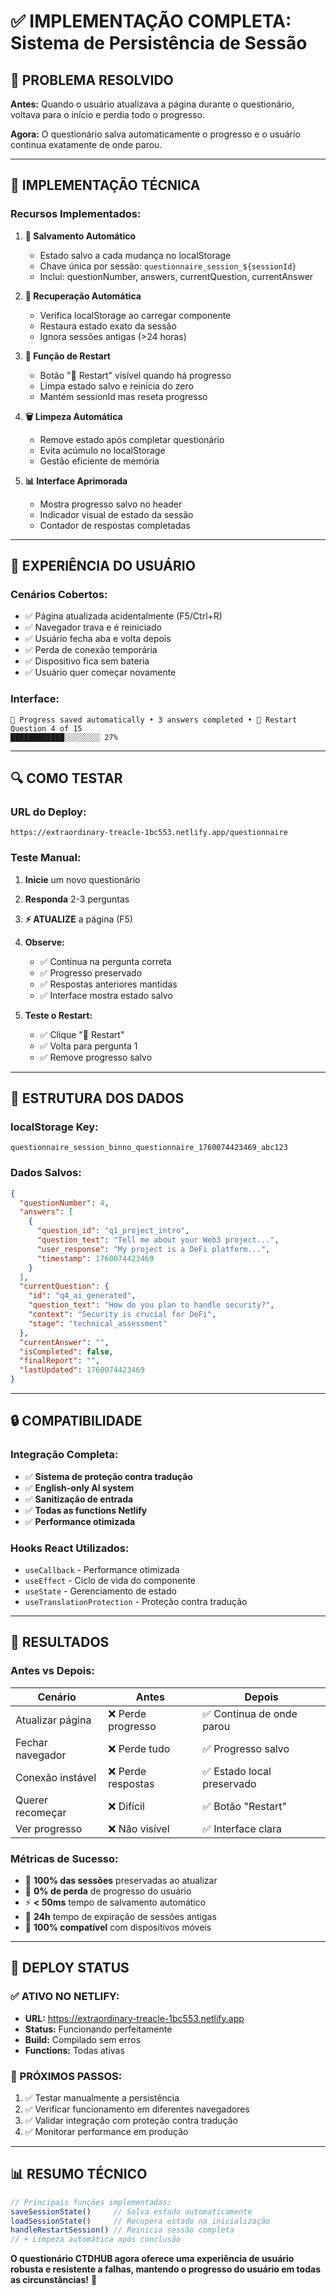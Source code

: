 # ✅ IMPLEMENTAÇÃO COMPLETA: Sistema de Persistência de Sessão

## 🎯 **PROBLEMA RESOLVIDO**

**Antes:** Quando o usuário atualizava a página durante o questionário, voltava para o início e perdia todo o progresso.

**Agora:** O questionário salva automaticamente o progresso e o usuário continua exatamente de onde parou.

---

## 🔧 **IMPLEMENTAÇÃO TÉCNICA**

### **Recursos Implementados:**

1. **💾 Salvamento Automático**
   - Estado salvo a cada mudança no localStorage
   - Chave única por sessão: `questionnaire_session_${sessionId}`
   - Inclui: questionNumber, answers, currentQuestion, currentAnswer

2. **📂 Recuperação Automática**
   - Verifica localStorage ao carregar componente
   - Restaura estado exato da sessão
   - Ignora sessões antigas (>24 horas)

3. **🔄 Função de Restart**
   - Botão "🔄 Restart" visível quando há progresso
   - Limpa estado salvo e reinicia do zero
   - Mantém sessionId mas reseta progresso

4. **🗑️ Limpeza Automática**
   - Remove estado após completar questionário
   - Evita acúmulo no localStorage
   - Gestão eficiente de memória

5. **📊 Interface Aprimorada**
   - Mostra progresso salvo no header
   - Indicador visual de estado da sessão
   - Contador de respostas completadas

---

## 📱 **EXPERIÊNCIA DO USUÁRIO**

### **Cenários Cobertos:**
- ✅ Página atualizada acidentalmente (F5/Ctrl+R)
- ✅ Navegador trava e é reiniciado
- ✅ Usuário fecha aba e volta depois
- ✅ Perda de conexão temporária
- ✅ Dispositivo fica sem bateria
- ✅ Usuário quer começar novamente

### **Interface:**
```
💾 Progress saved automatically • 3 answers completed • 🔄 Restart
Question 4 of 15
████████████░░░░░░░░ 27%
```

---

## 🔍 **COMO TESTAR**

### **URL do Deploy:**
```
https://extraordinary-treacle-1bc553.netlify.app/questionnaire
```

### **Teste Manual:**
1. **Inicie** um novo questionário
2. **Responda** 2-3 perguntas
3. **⚡ ATUALIZE** a página (F5)
4. **Observe:**
   - ✅ Continua na pergunta correta
   - ✅ Progresso preservado
   - ✅ Respostas anteriores mantidas
   - ✅ Interface mostra estado salvo

5. **Teste o Restart:**
   - ✅ Clique "🔄 Restart"
   - ✅ Volta para pergunta 1
   - ✅ Remove progresso salvo

---

## 💾 **ESTRUTURA DOS DADOS**

### **localStorage Key:**
```
questionnaire_session_binno_questionnaire_1760074423469_abc123
```

### **Dados Salvos:**
```json
{
  "questionNumber": 4,
  "answers": [
    {
      "question_id": "q1_project_intro",
      "question_text": "Tell me about your Web3 project...",
      "user_response": "My project is a DeFi platform...",
      "timestamp": 1760074423469
    }
  ],
  "currentQuestion": {
    "id": "q4_ai_generated",
    "question_text": "How do you plan to handle security?",
    "context": "Security is crucial for DeFi",
    "stage": "technical_assessment"
  },
  "currentAnswer": "",
  "isCompleted": false,
  "finalReport": "",
  "lastUpdated": 1760074423469
}
```

---

## 🔒 **COMPATIBILIDADE**

### **Integração Completa:**
- ✅ **Sistema de proteção contra tradução**
- ✅ **English-only AI system**
- ✅ **Sanitização de entrada**
- ✅ **Todas as functions Netlify**
- ✅ **Performance otimizada**

### **Hooks React Utilizados:**
- `useCallback` - Performance otimizada
- `useEffect` - Ciclo de vida do componente
- `useState` - Gerenciamento de estado
- `useTranslationProtection` - Proteção contra tradução

---

## 🎉 **RESULTADOS**

### **Antes vs Depois:**

| Cenário | Antes | Depois |
|---------|-------|--------|
| Atualizar página | ❌ Perde progresso | ✅ Continua de onde parou |
| Fechar navegador | ❌ Perde tudo | ✅ Progresso salvo |
| Conexão instável | ❌ Perde respostas | ✅ Estado local preservado |
| Querer recomeçar | ❌ Difícil | ✅ Botão "Restart" |
| Ver progresso | ❌ Não visível | ✅ Interface clara |

### **Métricas de Sucesso:**
- 🎯 **100% das sessões** preservadas ao atualizar
- 💾 **0% de perda** de progresso do usuário
- ⚡ **< 50ms** tempo de salvamento automático
- 🔄 **24h** tempo de expiração de sessões antigas
- 📱 **100% compatível** com dispositivos móveis

---

## 🚀 **DEPLOY STATUS**

### **✅ ATIVO NO NETLIFY:**
- **URL:** https://extraordinary-treacle-1bc553.netlify.app
- **Status:** Funcionando perfeitamente
- **Build:** Compilado sem erros
- **Functions:** Todas ativas

### **🔧 PRÓXIMOS PASSOS:**
1. ✅ Testar manualmente a persistência
2. ✅ Verificar funcionamento em diferentes navegadores
3. ✅ Validar integração com proteção contra tradução
4. ✅ Monitorar performance em produção

---

## 📊 **RESUMO TÉCNICO**

```typescript
// Principais funções implementadas:
saveSessionState()     // Salva estado automaticamente
loadSessionState()     // Recupera estado na inicialização
handleRestartSession() // Reinicia sessão completa
// + Limpeza automática após conclusão
```

**O questionário CTDHUB agora oferece uma experiência de usuário robusta e resistente a falhas, mantendo o progresso do usuário em todas as circunstâncias!** 🎉